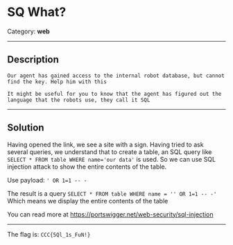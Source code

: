 # SQ What?
Category: **web**

---
## Description
```
Our agent has gained access to the internal robot database, but cannot find the key. Help him with this

It might be useful for you to know that the agent has figured out the language that the robots use, they call it SQL
```

---
## Solution
Having opened the link, we see a site with a sign. Having tried to ask several queries, we understand that to create a table, an SQL query like ```SELECT * FROM table WHERE name='our data'``` is used. So we can use SQL injection attack to show the entire contents of the table.

Use payload: ```' OR 1=1 -- -```

The result is a query ```SELECT * FROM table WHERE name = '' OR 1=1 -- -'``` Which means we display the entire contents of the table

You can read more at https://portswigger.net/web-security/sql-injection

---
The flag is: ```CCC{5Ql_1s_FuN!}```
